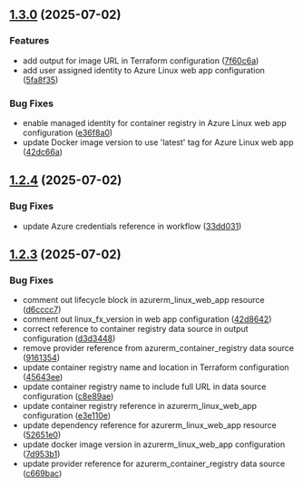 ## [1.3.0](https://github.com/themagiccog/poc-modus-gitscm/compare/v1.2.4...v1.3.0) (2025-07-02)

### Features

* add output for image URL in Terraform configuration ([7f60c6a](https://github.com/themagiccog/poc-modus-gitscm/commit/7f60c6ac299a6f375d1d4f341d8ad70e5c003930))
* add user assigned identity to Azure Linux web app configuration ([5fa8f35](https://github.com/themagiccog/poc-modus-gitscm/commit/5fa8f359226ab243a485c77dddcea00cb7e40c08))

### Bug Fixes

* enable managed identity for container registry in Azure Linux web app configuration ([e36f8a0](https://github.com/themagiccog/poc-modus-gitscm/commit/e36f8a076c2c0fefd227105aac38d4fea6fec58e))
* update Docker image version to use 'latest' tag for Azure Linux web app ([42dc66a](https://github.com/themagiccog/poc-modus-gitscm/commit/42dc66a42ecd7f0a5fd3d0fda74c4e5993981cfc))

## [1.2.4](https://github.com/themagiccog/poc-modus-gitscm/compare/v1.2.3...v1.2.4) (2025-07-02)

### Bug Fixes

* update Azure credentials reference in workflow ([33dd031](https://github.com/themagiccog/poc-modus-gitscm/commit/33dd03189d9a2baba91fb1a29ce228d0b023ecc3))

## [1.2.3](https://github.com/themagiccog/poc-modus-gitscm/compare/v1.2.2...v1.2.3) (2025-07-02)

### Bug Fixes

* comment out lifecycle block in azurerm_linux_web_app resource ([d6cccc7](https://github.com/themagiccog/poc-modus-gitscm/commit/d6cccc7b711eeba9e2d9b7d828213c2a3e8b5d8f))
* comment out linux_fx_version in web app configuration ([42d8642](https://github.com/themagiccog/poc-modus-gitscm/commit/42d86426daf0267add78e42341f2c2bd0e1084c0))
* correct reference to container registry data source in output configuration ([d3d3448](https://github.com/themagiccog/poc-modus-gitscm/commit/d3d3448fbfd75d7be8585a51a69c143d1687693b))
* remove provider reference from azurerm_container_registry data source ([9161354](https://github.com/themagiccog/poc-modus-gitscm/commit/9161354605a8bba8a81504b4a0d78c6741815778))
* update container registry name and location in Terraform configuration ([45643ee](https://github.com/themagiccog/poc-modus-gitscm/commit/45643ee614e9313c1c255b038e05d2f7ce134764))
* update container registry name to include full URL in data source configuration ([c8e89ae](https://github.com/themagiccog/poc-modus-gitscm/commit/c8e89aed109ccb8bbdcfdc822d9b4305b008edd9))
* update container registry reference in azurerm_linux_web_app configuration ([e3e110e](https://github.com/themagiccog/poc-modus-gitscm/commit/e3e110e05bb476226423b57ad2650e0e11ec4124))
* update dependency reference for azurerm_linux_web_app resource ([52651e0](https://github.com/themagiccog/poc-modus-gitscm/commit/52651e092d8b9db3b981403d3c745992bb43ee10))
* update docker image version in azurerm_linux_web_app configuration ([7d953b1](https://github.com/themagiccog/poc-modus-gitscm/commit/7d953b195d7e5299afb2c30182d6872594b5f18e))
* update provider reference for azurerm_container_registry data source ([c669bac](https://github.com/themagiccog/poc-modus-gitscm/commit/c669bac716a762fdf3ec3984121807ee83457bd0))
